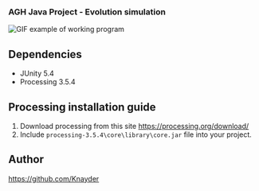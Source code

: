 ### AGH Java Project - Evolution simulation

![GIF example of working program](https://i.imgur.com/knlUfC2.gif)

## Dependencies

 * JUnity 5.4
 * Processing 3.5.4

## Processing installation guide

1. Download processing from this site https://processing.org/download/
2. Include `processing-3.5.4\core\library\core.jar` file into your project.

## Author

https://github.com/Knayder
